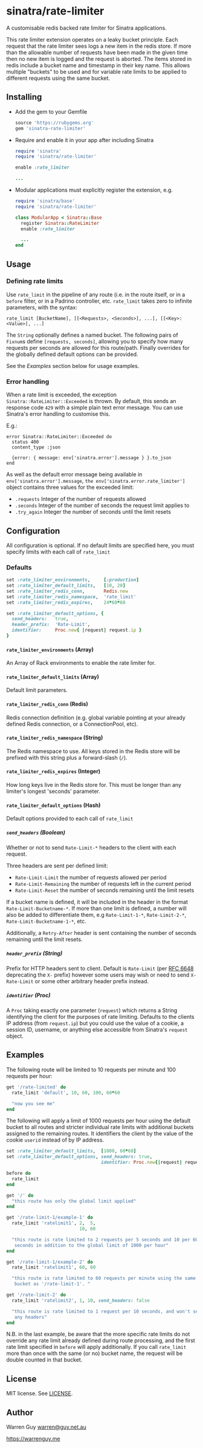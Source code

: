 # sinatra/rate-limiter

A customisable redis backed rate limiter for Sinatra applications.

This rate limiter extension operates on a leaky bucket principle. Each
request that the rate limiter sees logs a new item in the redis store. If
more than the allowable number of requests have been made in the given time
then no new item is logged and the request is aborted. The items stored in
redis include a bucket name and timestamp in their key name. This allows
multiple "buckets" to be used and for variable rate limits to be applied to
different requests using the same bucket.

## Installing

 * Add the gem to your Gemfile

   ```ruby
   source 'https://rubygems.org'
   gem 'sinatra-rate-limiter'
   ```

 * Require and enable it in your app after including Sinatra

   ```ruby
   require 'sinatra'
   require 'sinatra/rate-limiter'

   enable :rate_limiter

   ...
   ```

 * Modular applications must explicitly register the extension, e.g.

   ```ruby
   require 'sinatra/base'
   require 'sinatra/rate-limiter'

   class ModularApp < Sinatra::Base
     register Sinatra::RateLimiter
     enable :rate_limiter

     ...
   end
   ```

## Usage

### Defining rate limits

Use `rate_limit` in the pipeline of any route (i.e. in the route itself, or
in a `before` filter, or in a Padrino controller, etc. `rate_limit` takes
zero to infinite parameters, with the syntax:

  ```
  rate_limit [BucketName], [[<Requests>, <Seconds>], ...], [[<Key>: <Value>], ...]
  ```

The `String` optionally defines a named bucket. The following pairs of
`Fixnum`s define `[requests, seconds]`, allowing you to specify how many
requests per seconds are allowed for this route/path. Finally overrides for
the globally defined default options can be provided.

See the _Examples_ section below for usage examples.

### Error handling

When a rate limit is exceeded, the exception `Sinatra::RateLimiter::Exceeded`
is thrown. By default, this sends an response code `429` with a simple plain
text error message. You can use Sinatra's error handling to customise this.

E.g.:

  ```
  error Sinatra::RateLimiter::Exceeded do
    status 400
    content_type :json

    {error: { message: env['sinatra.error'].message } }.to_json
  end
  ```

As well as the default error message being available in
`env['sinatra.error'].message`, `the env['sinatra.error.rate_limiter']`
object contains three values for the exceeded limit:

 * `.requests` Integer of the number of requests allowed
 * `.seconds` Integer of the number of seconds the request limit applies to
 * `.try_again` Integer the number of seconds until the limit resets

## Configuration

All configuration is optional. If no default limits are specified here,
you must specify limits with each call of `rate_limit`

### Defaults

   ```ruby
   set :rate_limiter_environments,     [:production]
   set :rate_limiter_default_limits,   [10, 20]
   set :rate_limiter_redis_conn,       Redis.new
   set :rate_limiter_redis_namespace,  'rate_limit'
   set :rate_limiter_redis_expires,    24*60*60

   set :rate_limiter_default_options, {
     send_headers:   true,
     header_prefix:  'Rate-Limit',
     identifier:     Proc.new{ |request| request.ip }
   }
   ```

#### `rate_limiter_environments` (Array)

An Array of Rack environments to enable the rate limiter for.

#### `rate_limiter_default_limits` (Array)

Default limit parameters.

#### `rate_limiter_redis_conn` (Redis)

Redis connection definition (e.g. global variable pointing at your already
defined Redis connection, or a ConnectionPool, etc).

#### `rate_limiter_redis_namespace` (String)

The Redis namespace to use. All keys stored in the Redis store will be
prefixed with this string plus a forward-slash (`/`).

#### `rate_limiter_redis_expires` (Integer)

How long keys live in the Redis store for. This must be longer than any
limiter's longest 'seconds' parameter.

#### `rate_limiter_default_options` (Hash)

Default options provided to each call of `rate_limit`

##### `send_headers` (Boolean)

Whether or not to send `Rate-Limit-*` headers to the client with each
request.

Three headers are sent per defined limit:

 * `Rate-Limit-Limit` the number of requests allowed per period
 * `Rate-Limit-Remaining` the number of requests left in the current period
 * `Rate-Limit-Reset` the number of seconds remaining until the limit resets

If a bucket name is defined, it will be included in the header in the format
`Rate-Limit-Bucketname-*`. If more than one limit is defined, a number will
also be added to differentiate them, e.g `Rate-Limit-1-*`, `Rate-Limit-2-*`,
`Rate-Limit-Bucketname-1-*`, etc.

Additionally, a `Retry-After` header is sent containing the number of
seconds remaining until the limit resets.

##### `header_prefix` (String)

Prefix for HTTP headers sent to client. Default is `Rate-Limit` (per 
[RFC 6648](https://tools.ietf.org/html/rfc6648) deprecating the `X-` prefix)
however some users may wish or need to send `X-Rate-Limit` or some other
arbitrary header prefix instead.

##### `identifier` (Proc)

A `Proc` taking exactly one parameter (`request`) which returns a String
identifying the client for the purposes of rate limiting. Defaults to the
clients IP address (from `request.ip`) but you could use the value of a 
cookie, a session ID, username, or anything else accessible from Sinatra's
`request` object.

## Examples

The following route will be limited to 10 requests per minute and 100
requests per hour:

  ```ruby
  get '/rate-limited' do
    rate_limit 'default', 10, 60, 100, 60*60

    "now you see me"
  end
  ```

The following will apply a limit of 1000 requests per hour using the default
bucket to all routes and stricter individual rate limits with additional
buckets assigned to the remaining routes. It identifiers the client by the
value of the cookie `userid` instead of by IP address.

  ```ruby
  set :rate_limiter_default_limits,  [1000, 60*60]
  set :rate_limiter_default_options, send_headers: true,
                                     identifier: Proc.new{|request| request.cookies['userid']}

  before do
    rate_limit
  end

  get '/' do
    "this route has only the global limit applied"
  end

  get '/rate-limit-1/example-1' do
    rate_limit 'ratelimit1', 2,  5,
                             10, 60

    "this route is rate limited to 2 requests per 5 seconds and 10 per 60
     seconds in addition to the global limit of 1000 per hour"
  end

  get '/rate-limit-1/example-2' do
    rate_limit 'ratelimit1', 60, 60

    "this route is rate limited to 60 requests per minute using the same
     bucket as '/rate-limit-1'. "

  get '/rate-limit-2' do
    rate_limit 'ratelimit2', 1, 10, send_headers: false

    "this route is rate limited to 1 request per 10 seconds, and won't send
     any headers"
  end
  ```

N.B. in the last example, be aware that the more specific rate limits do not
override any rate limit already defined during route processing, and the
first rate limit specified in `before` will apply additionally. If you call
`rate_limit` more than once with the same (or no) bucket name, the request
will be double counted in that bucket.

## License

MIT license. See [LICENSE](https://github.com/warrenguy/sinatra-rate-limiter/blob/master/LICENSE).

## Author

Warren Guy <warren@guy.net.au>

https://warrenguy.me
